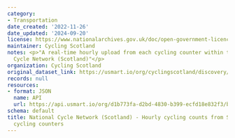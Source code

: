 ```yaml
---
category:
- Transportation
date_created: '2022-11-26'
date_updated: '2024-09-20'
license: https://www.nationalarchives.gov.uk/doc/open-government-licence/version/3/
maintainer: Cycling Scotland
notes: <p>"A real-time hourly upload from each cycling counter within the National
  Cycle Network (Scotland)"</p>
organization: Cycling Scotland
original_dataset_link: https://usmart.io/org/cyclingscotland/discovery/discovery-view-detail/3598a5e9-333c-401a-8568-e79a890f287b
records: null
resources:
- format: JSON
  name: API
  url: https://api.usmart.io/org/d1b773fa-d2bd-4830-b399-ecfd18e832f3/baeb00e2-0944-4bbe-8011-3c7598602542/1/urql
schema: default
title: National Cycle Network (Scotland) - Hourly cycling counts from Sustrans' automatic
  cycling counters
---
```

